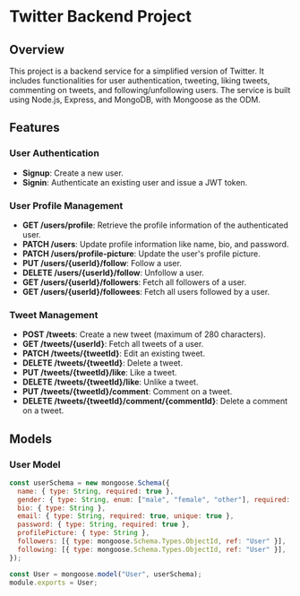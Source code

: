 # Twitter Backend Project

## Overview

This project is a backend service for a simplified version of Twitter. It includes functionalities for user authentication, tweeting, liking tweets, commenting on tweets, and following/unfollowing users. The service is built using Node.js, Express, and MongoDB, with Mongoose as the ODM.

## Features

### User Authentication

- **Signup**: Create a new user.
- **Signin**: Authenticate an existing user and issue a JWT token.

### User Profile Management

- **GET /users/profile**: Retrieve the profile information of the authenticated user.
- **PATCH /users**: Update profile information like name, bio, and password.
- **PATCH /users/profile-picture**: Update the user's profile picture.
- **PUT /users/{userId}/follow**: Follow a user.
- **DELETE /users/{userId}/follow**: Unfollow a user.
- **GET /users/{userId}/followers**: Fetch all followers of a user.
- **GET /users/{userId}/followees**: Fetch all users followed by a user.

### Tweet Management

- **POST /tweets**: Create a new tweet (maximum of 280 characters).
- **GET /tweets/{userId}**: Fetch all tweets of a user.
- **PATCH /tweets/{tweetId}**: Edit an existing tweet.
- **DELETE /tweets/{tweetId}**: Delete a tweet.
- **PUT /tweets/{tweetId}/like**: Like a tweet.
- **DELETE /tweets/{tweetId}/like**: Unlike a tweet.
- **PUT /tweets/{tweetId}/comment**: Comment on a tweet.
- **DELETE /tweets/{tweetId}/comment/{commentId}**: Delete a comment on a tweet.

## Models

### User Model

```javascript
const userSchema = new mongoose.Schema({
  name: { type: String, required: true },
  gender: { type: String, enum: ["male", "female", "other"], required: true },
  bio: { type: String },
  email: { type: String, required: true, unique: true },
  password: { type: String, required: true },
  profilePicture: { type: String },
  followers: [{ type: mongoose.Schema.Types.ObjectId, ref: "User" }],
  following: [{ type: mongoose.Schema.Types.ObjectId, ref: "User" }],
});

const User = mongoose.model("User", userSchema);
module.exports = User;
